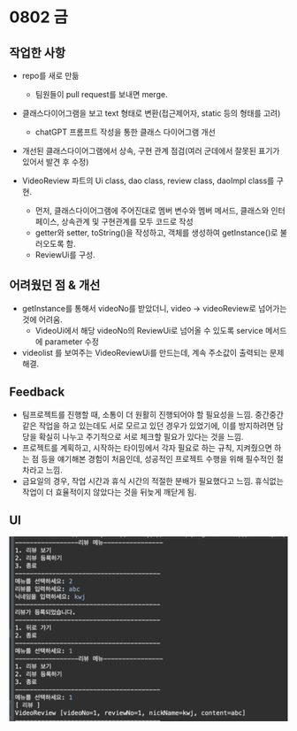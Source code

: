 # 0802 금

## 작업한 사항
* repo를 새로 만듦
  * 팀원들이 pull request를 보내면 merge.
* 클래스다이어그램을 보고 text 형태로 변환(접근제어자, static 등의 형태를 고려)
  * chatGPT 프롬프트 작성을 통한 클래스 다이어그램 개선
* 개선된 클래스다이어그램에서 상속, 구현 관계 점검(여러 군데에서 잘못된 표기가 있어서 발견 후 수정)
  
* VideoReview 파트의 Ui class, dao class, review class, daoImpl class를 구현.
  * 먼저, 클래스다이어그램에 주어진대로 멤버 변수와 멤버 메서드, 클래스와 인터페이스, 상속관계 및 구현관계를 모두 코드로 작성
  * getter와 setter, toString()을 작성하고, 객체를 생성하여 getInstance()로 불러오도록 함.
  * ReviewUi를 구성. 

## 어려웠던 점 & 개선
* getInstance를 통해서 videoNo를 받았더니, video -> videoReview로 넘어가는 것에 어려움.
    *  VideoUi에서 해당 videoNo의 ReviewUi로 넘어올 수 있도록 service 메서드에 parameter 수정
* videolist 를 보여주는 VideoReviewUi를 만드는데, 계속 주소값이 출력되는 문제 해결.


## Feedback

* 팀프로젝트를 진행할 때, 소통이 더 원활히 진행되어야 할 필요성을 느낌. 중간중간 같은 작업을 하고 있는데도 서로 모르고 있던 경우가 있었기에, 이를 방지하려면 담당을 확실히 나누고 주기적으로 서로 체크할 필요가 있다는 것을 느낌.
* 프로젝트를 계획하고, 시작하는 타이밍에서 각자 필요로 하는 규칙, 지켜줬으면 하는 점 등을 얘기해본 경험이 처음인데, 성공적인 프로젝트 수행을 위해 필수적인 절차라고 느낌.
* 금요일의 경우, 작업 시간과 휴식 시간의 적절한 분배가 필요했다고 느낌. 휴식없는 작업이 더 효율적이지 않았다는 것을 뒤늦게 깨닫게 됨.

## UI
![reviewUi](./reviewUi.png)